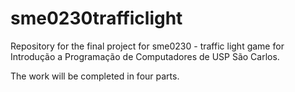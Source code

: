 # sme0230trafficlight
Repository for the final project for sme0230 - traffic light game for Introdução a Programação de Computadores de USP São Carlos.

The work will be completed in four parts.

